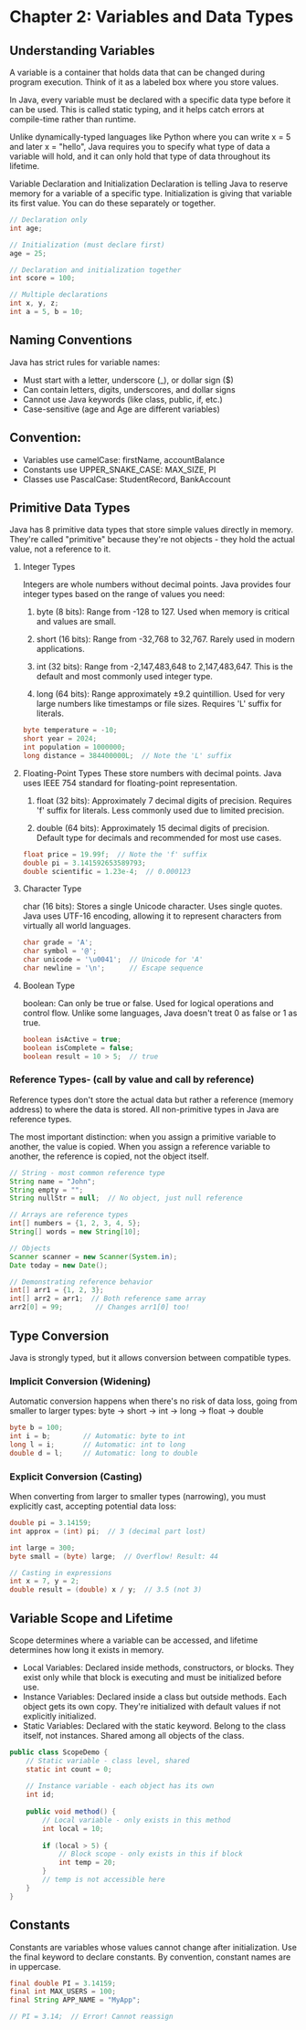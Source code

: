# Chapter 2: Variables and Data Types
## Understanding Variables
A variable is a container that holds data that can be changed during program execution. Think of it as a labeled box where you store values. 

In Java, every variable must be declared with a specific data type before it can be used. This is called static typing, and it helps catch errors at compile-time rather than runtime.

Unlike dynamically-typed languages like Python where you can write x = 5 and later x = "hello", Java requires you to specify what type of data a variable will hold, and it can only hold that type of data throughout its lifetime.

Variable Declaration and Initialization
Declaration is telling Java to reserve memory for a variable of a specific type. Initialization is giving that variable its first value. You can do these separately or together.
```java
// Declaration only
int age;

// Initialization (must declare first)
age = 25;

// Declaration and initialization together
int score = 100;

// Multiple declarations
int x, y, z;
int a = 5, b = 10;
```
## Naming Conventions
Java has strict rules for variable names:

* Must start with a letter, underscore (_), or dollar sign ($)
* Can contain letters, digits, underscores, and dollar signs
* Cannot use Java keywords (like class, public, if, etc.)
* Case-sensitive (age and Age are different variables)

## Convention:

* Variables use camelCase: firstName, accountBalance
* Constants use UPPER_SNAKE_CASE: MAX_SIZE, PI
* Classes use PascalCase: StudentRecord, BankAccount

## Primitive Data Types
Java has 8 primitive data types that store simple values directly in memory. They're called "primitive" because they're not objects - they hold the actual value, not a reference to it.

1. Integer Types

    Integers are whole numbers without decimal points. Java provides four integer types based on the range of values you need:
    1. byte (8 bits): Range from -128 to 127. Used when memory is critical and values are small.

    2. short (16 bits): Range from -32,768 to 32,767. Rarely used in modern applications.

    3. int (32 bits): Range from -2,147,483,648 to 2,147,483,647. This is the default and most commonly used integer type.

    4. long (64 bits): Range approximately ±9.2 quintillion. Used for very large numbers like timestamps or file sizes. Requires 'L' suffix for literals.
    
    ```java
    byte temperature = -10;
    short year = 2024;
    int population = 1000000;
    long distance = 384400000L;  // Note the 'L' suffix
    ```

2. Floating-Point Types
    These store numbers with decimal points. Java uses IEEE 754 standard for floating-point representation.
    1. float (32 bits): Approximately 7 decimal digits of precision. Requires 'f' suffix for literals. Less commonly used due to limited precision.

    2. double (64 bits): Approximately 15 decimal digits of precision. Default type for decimals and recommended for most use cases.

    ```java
    float price = 19.99f;  // Note the 'f' suffix
    double pi = 3.141592653589793;
    double scientific = 1.23e-4;  // 0.000123
    ```
3. Character Type

    char (16 bits): Stores a single Unicode character. Uses single quotes. Java uses UTF-16 encoding, allowing it to represent characters from virtually all world languages.
    ```java 
    char grade = 'A';
    char symbol = '@';
    char unicode = '\u0041';  // Unicode for 'A'
    char newline = '\n';      // Escape sequence
    ```
4. Boolean Type

    boolean: Can only be true or false. Used for logical operations and control flow. Unlike some languages, Java doesn't treat 0 as false or 1 as true.
    ```java
    boolean isActive = true;
    boolean isComplete = false;
    boolean result = 10 > 5;  // true
    ```
### Reference Types- (call by value and call by reference)

Reference types don't store the actual data but rather a reference (memory address) to where the data is stored. All non-primitive types in Java are reference types.

The most important distinction: when you assign a primitive variable to another, the value is copied. When you assign a reference variable to another, the reference is copied, not the object itself.
 ```java 
// String - most common reference type
String name = "John";
String empty = "";
String nullStr = null;  // No object, just null reference

// Arrays are reference types
int[] numbers = {1, 2, 3, 4, 5};
String[] words = new String[10];

// Objects
Scanner scanner = new Scanner(System.in);
Date today = new Date();

// Demonstrating reference behavior
int[] arr1 = {1, 2, 3};
 int[] arr2 = arr1;  // Both reference same array
arr2[0] = 99;        // Changes arr1[0] too!
```

## Type Conversion
Java is strongly typed, but it allows conversion between compatible types.

### Implicit Conversion (Widening)
Automatic conversion happens when there's no risk of data loss, going from smaller to larger types:
byte → short → int → long → float → double
```java 
byte b = 100;
int i = b;        // Automatic: byte to int
long l = i;       // Automatic: int to long
double d = l;     // Automatic: long to double
```
### Explicit Conversion (Casting)
When converting from larger to smaller types (narrowing), you must explicitly cast, accepting potential data loss:
```java
double pi = 3.14159;
int approx = (int) pi;  // 3 (decimal part lost)

int large = 300;
byte small = (byte) large;  // Overflow! Result: 44

// Casting in expressions
int x = 7, y = 2;
double result = (double) x / y;  // 3.5 (not 3)
```
## Variable Scope and Lifetime
Scope determines where a variable can be accessed, and lifetime determines how long it exists in memory.

* Local Variables: Declared inside methods, constructors, or blocks. They exist only while that block is executing and must be initialized before use.
* Instance Variables: Declared inside a class but outside methods. Each object gets its own copy. They're initialized with default values if not explicitly initialized.
* Static Variables: Declared with the static keyword. Belong to the class itself, not instances. Shared among all objects of the class.
```java 
public class ScopeDemo {
    // Static variable - class level, shared
    static int count = 0;
    
    // Instance variable - each object has its own
    int id;
    
    public void method() {
        // Local variable - only exists in this method
        int local = 10;
        
        if (local > 5) {
            // Block scope - only exists in this if block
            int temp = 20;
        }
        // temp is not accessible here
    }
}
```
## Constants
Constants are variables whose values cannot change after initialization. Use the final keyword to declare constants. By convention, constant names are in uppercase.

```java 
final double PI = 3.14159;
final int MAX_USERS = 100;
final String APP_NAME = "MyApp";

// PI = 3.14;  // Error! Cannot reassign
```
